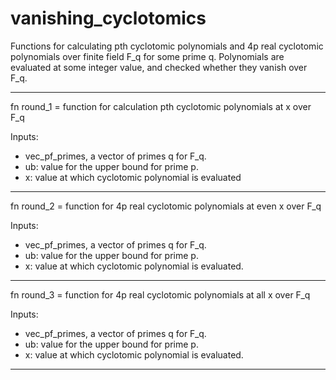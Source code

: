 # vanishing_cyclotomics

Functions for calculating pth cyclotomic polynomials and 4p real cyclotomic polynomials over finite field F_q for some prime q.
Polynomials are evaluated at some integer value, and checked whether they vanish over F_q.

-------------------------------------------------------------------------------------------
fn round_1 = function for calculation pth cyclotomic polynomials at x over F_q

Inputs: 
- vec_pf_primes, a vector of primes q for F_q.
- ub: value for the upper bound for prime p.
- x: value at which cyclotomic polynomial is evaluated

-------------------------------------------------------------------------------------------
fn round_2 = function for 4p real cyclotomic polynomials at even x over F_q

Inputs: 
- vec_pf_primes, a vector of primes q for F_q.
- ub: value for the upper bound for prime p.
- x: value at which cyclotomic polynomial is evaluated.
-------------------------------------------------------------------------------------------
fn round_3 = function for 4p real cyclotomic polynomials at all x over F_q

Inputs: 
- vec_pf_primes, a vector of primes q for F_q.
- ub: value for the upper bound for prime p.
- x: value at which cyclotomic polynomial is evaluated.
-------------------------------------------------------------------------------------------

